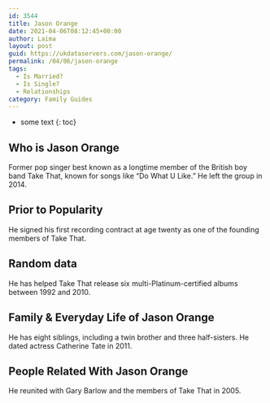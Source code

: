 ```yaml
---
id: 3544
title: Jason Orange
date: 2021-04-06T08:12:45+00:00
author: Laima
layout: post
guid: https://ukdataservers.com/jason-orange/
permalink: /04/06/jason-orange
tags:
  - Is Married?
  - Is Single?
  - Relationships
category: Family Guides
---
```


* some text
{: toc}


## Who is Jason Orange
                  
                  
                  
Former pop singer best known as a longtime member of the British boy band Take That, known for songs like &#8220;Do What U Like.&#8221; He left the group in 2014. 
                  
              
            
              
            
                
                
                
## Prior to Popularity
                  
                  
                  
He signed his first recording contract at age twenty as one of the founding members of Take That.
                  
              
            
              
            
                
                
                
## Random data
                  
                  
                  
He has helped Take That release six multi-Platinum-certified albums between 1992 and 2010.
                  
              
            
              
            
                
                
                
## Family & Everyday Life of Jason Orange
                  
                  
                  
He has eight siblings, including a twin brother and three half-sisters. He dated actress Catherine Tate in 2011. 
                  
              
            
              
            
                
                
                
## People Related With Jason Orange
                  
                  
                  
He reunited with Gary Barlow and the members of Take That in 2005.
                  
              
            
              
            
                
              
            
              
              
            
            
              
            
          
          
          